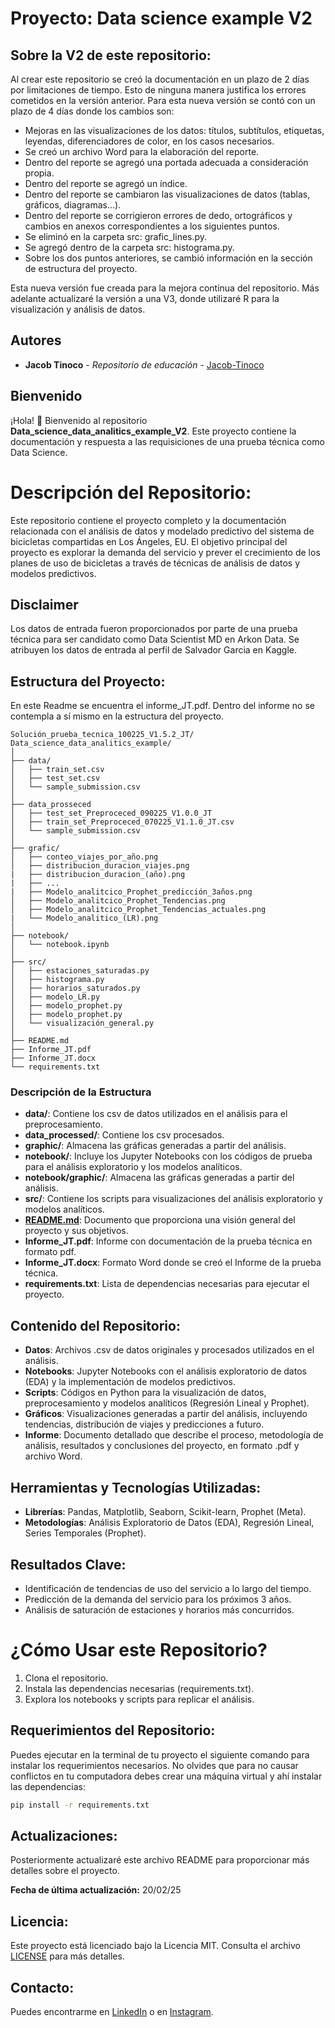 # Proyecto: Data science example V2

## Sobre la V2 de este repositorio:
Al crear este repositorio se creó la documentación en un plazo de 2 días por limitaciones de tiempo. Esto de ninguna manera justifica los errores cometidos en la versión anterior. Para esta nueva versión se contó con un plazo de 4 días donde los cambios son: 
- Mejoras en las visualizaciones de los datos: títulos, subtítulos, etiquetas, leyendas, diferenciadores de color, en los casos necesarios.
- Se creó un archivo Word para la elaboración del reporte.
- Dentro del reporte se agregó una portada adecuada a consideración propia.
- Dentro del reporte se agregó un índice.
- Dentro del reporte se cambiaron las visualizaciones de datos (tablas, gráficos, diagramas...).
- Dentro del reporte se corrigieron errores de dedo, ortográficos y cambios en anexos correspondientes a los siguientes puntos.
- Se eliminó en la carpeta src: grafic_lines.py.
- Se agregó dentro de la carpeta src: histograma.py.
- Sobre los dos puntos anteriores, se cambió información en la sección de estructura del proyecto.

Esta nueva versión fue creada para la mejora continua del repositorio. Más adelante actualizaré la versión a una V3, donde utilizaré R para la visualización y análisis de datos.

## Autores

- **Jacob Tinoco** - *Repositorio de educación* - [Jacob-Tinoco](https://github.com/Jacob-Tinoco)

## Bienvenido
¡Hola! 👋 Bienvenido al repositorio **Data_science_data_analitics_example_V2**. Este proyecto contiene la documentación y respuesta a las requisiciones de una prueba técnica como Data Science.

# Descripción del Repositorio:

Este repositorio contiene el proyecto completo y la documentación relacionada con el análisis de datos y modelado predictivo del sistema de bicicletas compartidas en Los Ángeles, EU. El objetivo principal del proyecto es explorar la demanda del servicio y prever el crecimiento de los planes de uso de bicicletas a través de técnicas de análisis de datos y modelos predictivos.

## Disclaimer
Los datos de entrada fueron proporcionados por parte de una prueba técnica para ser candidato como Data Scientist MD en Arkon Data. Se atribuyen los datos de entrada al perfil de Salvador Garcia en Kaggle.
  
## Estructura del Proyecto:
En este Readme se encuentra el informe_JT.pdf. Dentro del informe no se contempla a sí mismo en la estructura del proyecto.

```
Solución_prueba_tecnica_100225_V1.5.2_JT/
Data_science_data_analitics_example/
│
├── data/
│   ├── train_set.csv
│   ├── test_set.csv
│   └── sample_submission.csv
│
├── data_prosseced
│   ├── test_set_Preproceced_090225_V1.0.0_JT
│   ├── train_set_Preproceced_070225_V1.1.0_JT.csv
│   └── sample_submission.csv
│   
├── grafic/
│   ├── conteo_viajes_por_año.png
│   ├── distribucion_duracion_viajes.png
|   ├── distribucion_duracion_(año).png
|   ├── ...
|   ├── Modelo_analitcico_Prophet_predicción_3años.png
│   ├── Modelo_analitcico_Prophet_Tendencias.png
│   ├── Modelo_analitcico_Prophet_Tendencias_actuales.png
|   └── Modelo_analitico_(LR).png
│
├── notebook/  
│   └── notebook.ipynb
│
├── src/
│   ├── estaciones_saturadas.py
│   ├── histograma.py
│   ├── horarios_saturados.py
│   ├── modelo_LR.py
│   ├── modelo_prophet.py
│   ├── modelo_prophet.py
│   └── visualización_general.py
│
├── README.md
├── Informe_JT.pdf
├── Informe_JT.docx
└── requirements.txt

```

### Descripción de la Estructura

- **data/**: Contiene los csv de datos utilizados en el análisis para el preprocesamiento.
- **data_processed/**: Contiene los csv procesados.
- **graphic/**: Almacena las gráficas generadas a partir del análisis.
- **notebook/**: Incluye los Jupyter Notebooks con los códigos de prueba para el análisis exploratorio y los modelos analíticos.
- **notebook/graphic/**: Almacena las gráficas generadas a partir del análisis.
- **src/**: Contiene los scripts para visualizaciones del análisis exploratorio y modelos analíticos.
- [**README.md**](README.md): Documento que proporciona una visión general del proyecto y sus objetivos.
- **Informe_JT.pdf**: Informe con documentación de la prueba técnica en formato pdf.
- **Informe_JT.docx**: Formato Word donde se creó el Informe de la prueba técnica.
- **requirements.txt**: Lista de dependencias necesarias para ejecutar el proyecto.

## Contenido del Repositorio:
- **Datos**: Archivos .csv de datos originales y procesados utilizados en el análisis.
- **Notebooks**: Jupyter Notebooks con el análisis exploratorio de datos (EDA) y la implementación de modelos predictivos.
- **Scripts**: Códigos en Python para la visualización de datos, preprocesamiento y modelos analíticos (Regresión Lineal y Prophet).
- **Gráficos**: Visualizaciones generadas a partir del análisis, incluyendo tendencias, distribución de viajes y predicciones a futuro.
- **Informe**: Documento detallado que describe el proceso, metodología de análisis, resultados y conclusiones del proyecto, en formato .pdf y archivo Word.

## Herramientas y Tecnologías Utilizadas:
- **Librerías**: Pandas, Matplotlib, Seaborn, Scikit-learn, Prophet (Meta).
- **Metodologías**: Análisis Exploratorio de Datos (EDA), Regresión Lineal, Series Temporales (Prophet).

## Resultados Clave:
- Identificación de tendencias de uso del servicio a lo largo del tiempo.
- Predicción de la demanda del servicio para los próximos 3 años.
- Análisis de saturación de estaciones y horarios más concurridos.

# ¿Cómo Usar este Repositorio?
1. Clona el repositorio.
2. Instala las dependencias necesarias (requirements.txt).
3. Explora los notebooks y scripts para replicar el análisis.

## Requerimientos del Repositorio:
Puedes ejecutar en la terminal de tu proyecto el siguiente comando para instalar los requerimientos necesarios. No olvides que para no causar conflictos en tu computadora debes crear una máquina virtual y ahí instalar las dependencias:

```bash
pip install -r requirements.txt
```

## Actualizaciones:
Posteriormente actualizaré este archivo README para proporcionar más detalles sobre el proyecto.

**Fecha de última actualización:** 20/02/25

## Licencia:
Este proyecto está licenciado bajo la Licencia MIT. Consulta el archivo [LICENSE](LICENSE) para más detalles.

## Contacto:
Puedes encontrarme en [LinkedIn](https://www.linkedin.com/in/jacob-t-329675258/) o en [Instagram](https://www.instagram.com/jknc.0/).
